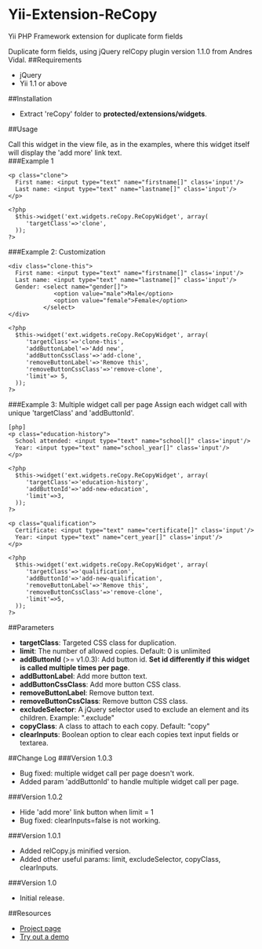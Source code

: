 Yii-Extension-ReCopy
====================

Yii PHP Framework extension for duplicate form fields


Duplicate form fields, using jQuery relCopy plugin version 1.1.0 from Andres Vidal.
##Requirements
- jQuery
- Yii 1.1 or above

##Installation

- Extract 'reCopy' folder to **protected/extensions/widgets**.

##Usage

Call this widget in the view file, as in the examples, where this widget itself will display the 'add more' link text.      
###Example 1
~~~
<p class="clone">
  First name: <input type="text" name="firstname[]" class='input'/>
  Last name: <input type="text" name="lastname[]" class='input'/>
</p>

<?php 
  $this->widget('ext.widgets.reCopy.ReCopyWidget', array(
     'targetClass'=>'clone',
  )); 
?>
~~~

###Example 2: Customization
~~~
<div class="clone-this">
  First name: <input type="text" name="firstname[]" class='input'/>
  Last name: <input type="text" name="lastname[]" class='input'/>
  Gender: <select name="gender[]">
             <option value="male">Male</option>
             <option value="female">Female</option>
          </select>
</div>

<?php 
  $this->widget('ext.widgets.reCopy.ReCopyWidget', array(
     'targetClass'=>'clone-this',
     'addButtonLabel'=>'Add new',
     'addButtonCssClass'=>'add-clone',
     'removeButtonLabel'=>'Remove this',
     'removeButtonCssClass'=>'remove-clone',
     'limit'=> 5,
  )); 
?>
~~~

###Example 3: Multiple widget call per page
Assign each widget call with unique 'targetClass' and 'addButtonId'.
~~~
[php]
<p class="education-history">
  School attended: <input type="text" name="school[]" class='input'/>
  Year: <input type="text" name="school_year[]" class='input'/>
</p>

<?php 
  $this->widget('ext.widgets.reCopy.ReCopyWidget', array(
     'targetClass'=>'education-history',
     'addButtonId'=>'add-new-education',
     'limit'=>3,
  )); 
?>

<p class="qualification">
  Certificate: <input type="text" name="certificate[]" class='input'/>
  Year: <input type="text" name="cert_year[]" class='input'/>
</p>
 
<?php 
  $this->widget('ext.widgets.reCopy.ReCopyWidget', array(
     'targetClass'=>'qualification',
     'addButtonId'=>'add-new-qualification',
     'removeButtonLabel'=>'Remove this',
     'removeButtonCssClass'=>'remove-clone',
     'limit'=>5,
  )); 
?>
~~~

##Parameters

- **targetClass**: Targeted CSS class for duplication.
- **limit**: The number of allowed copies. Default: 0 is unlimited
- **addButtonId** (>= v1.0.3): Add button id. **Set id differently if this widget is called multiple times per page**.
- **addButtonLabel**: Add more button text.
- **addButtonCssClass**: Add more button CSS class.
- **removeButtonLabel**: Remove button text.
- **removeButtonCssClass**: Remove button CSS class.
- **excludeSelector**: A jQuery selector used to exclude an element and its children. Example: ".exclude"
- **copyClass**: A class to attach to each copy. Default: "copy"
- **clearInputs**: Boolean option to clear each copies text input fields or textarea.

##Change Log
###Version 1.0.3
- Bug fixed: multiple widget call per page doesn't work.
- Added param 'addButtonId' to handle multiple widget call per page.

###Version 1.0.2
- Hide 'add more' link button when limit = 1
- Bug fixed: clearInputs=false is not working.

###Version 1.0.1
- Added relCopy.js minified version.
- Added other useful params: limit, excludeSelector, copyClass, clearInputs.

###Version 1.0
- Initial release.

##Resources
 * [Project page](http://www.andresvidal.com/labs/relcopy.html)
 * [Try out a demo](http://demos.9lessons.info/clone.php)
